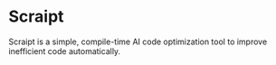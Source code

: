 # Scraipt

Scraipt is a simple, compile-time AI code optimization tool to improve inefficient code automatically.
